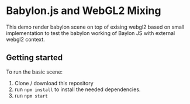 # Babylon.js and WebGL2 Mixing

This demo render babylon scene on top of exising webgl2 based on small implementation to test the babylon working of Baylon JS
 with external webgl2 context.

## Getting started

To run the basic scene:

1. Clone / download this repository
2. run `npm install` to install the needed dependencies.
3. run `npm start`
